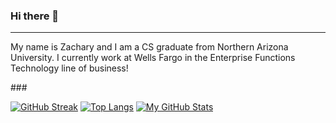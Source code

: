 ### Hi there 👋
---
<p align="left">My name is Zachary and I am a CS graduate from Northern Arizona University. I currently work at Wells Fargo in the Enterprise Functions Technology line of business!</p>
###




[![GitHub Streak](http://github-readme-streak-stats.herokuapp.com?user=zjp292&theme=dark&background=000000)](https://git.io/streak-stats)
[![Top Langs](https://github-readme-stats.vercel.app/api/top-langs/?username=zjp292&layout=compact&theme=vision-friendly-dark)](https://github.com/anuraghazra/github-readme-stats)
[![My GitHub Stats](https://github-readme-stats.vercel.app/api/?username=zjp292&count_private=true&theme=tokyonight&showicons=true)]()

<!--
**zjp292/zjp292** is a ✨ _special_ ✨ repository because its `README.md` (this file) appears on your GitHub profile.

Here are some ideas to get you started:

- 🔭 I’m currently working on ...
- 🌱 I’m currently learning ...
- 👯 I’m looking to collaborate on ...
- 🤔 I’m looking for help with ...
- 💬 Ask me about ...
- 📫 How to reach me: ...
- 😄 Pronouns: ...
- ⚡ Fun fact: ...
-->
